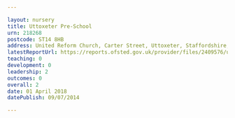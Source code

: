 ```yaml
---

layout: nursery
title: Uttoxeter Pre-School
urn: 218268
postcode: ST14 8HB
address: United Reform Church, Carter Street, Uttoxeter, Staffordshire, ST14 8HB
latestReportUrl: https://reports.ofsted.gov.uk/provider/files/2409576/urn/218268.pdf
teaching: 0
development: 0
leadership: 2
outcomes: 0
overall: 2
date: 01 April 2018 
datePublish: 09/07/2014

---
```

